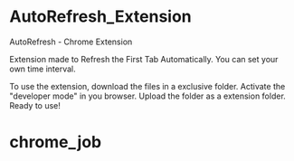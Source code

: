 # AutoRefresh_Extension
AutoRefresh - Chrome Extension

Extension made to Refresh the First Tab Automatically. 
You can set your own time interval.

To use the extension, download the files in a exclusive folder.
Activate the "developer mode" in you browser.
Upload the folder as a extension folder.
Ready to use!


# chrome_job
